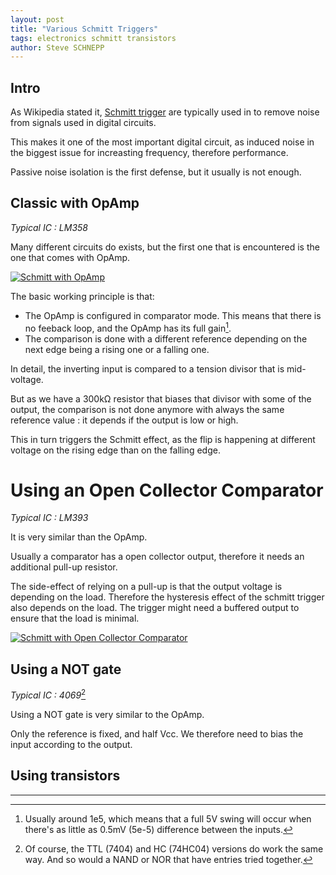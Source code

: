 ```yaml
---
layout: post
title: "Various Schmitt Triggers"
tags: electronics schmitt transistors
author: Steve SCHNEPP
---
```


## Intro

As Wikipedia stated it, [Schmitt
trigger](https://en.wikipedia.org/wiki/Schmitt_trigger) are typically used in
to remove noise from signals used in digital circuits.

This makes it one of the most important digital circuit, as induced noise in
the biggest issue for increasting frequency, therefore performance.

Passive noise isolation is the first defense, but it usually is not enough.

## Classic with OpAmp

*Typical IC : LM358*

Many different circuits do exists, but the first one that is encountered
is the one that comes with OpAmp.

[
![Schmitt with OpAmp](../../../assets/images/circuit-20220605-1810.svg)
](
https://www.falstad.com/circuit/circuitjs.html?ctz=CQAgjCAMB0l3BWcMBMcUHYMGZIA4UA2ATmIxAUgoqoQFMBaMMAKACcQAWPKlPPLjxDZCAqmHjwWAd0G9OVbr35R2ckHwEJiKDSqq5JMijr1bTKFJ1Wztuy9cJWNzyCwDm6kQKXC81qjdZXzQfbHt8VQA3LnCNSOwReLFwLjhUwKhoBBYAJWEk0LNkqFSFDWyKpEDslm9YiLDdME4A1Q4QlWx-YvFJODy-a01hBHt9UvLq0pgcgEN1BxN7Zy1SiX6QBhhE7E4UHRRmbgROYi5YJyxODEJmf1Pm-rrRZZdrO3BbmbUna1xHM56n0Bp4-sJXuDum03GAnCBwUsoZBhiAACZ0ABmcwArgAbAAuDDxdDRGRmsFYAHsQOdCG0FMQBBIEdAGbThOBsOtudgWEA
)

The basic working principle is that:

* The OpAmp is configured in comparator mode. This means that there is no
  feeback loop, and the OpAmp has its full gain[^1].
* The comparison is done with a different reference depending on the next edge
  being a rising one or a falling one.

[^1]: Usually around 1e5, which means that a full 5V swing will occur when
there's as little as 0.5mV (5e-5) difference between the inputs.

In detail, the inverting input is compared to a tension divisor that is
mid-voltage.

But as we have a 300kΩ resistor that biases that divisor with some of the
output, the comparison is not done anymore with always the same reference
value : it depends if the output is low or high.

This in turn triggers the Schmitt effect, as the flip is happening at
different voltage on the rising edge than on the falling edge.

# Using an Open Collector Comparator

*Typical IC : LM393*

It is very similar than the OpAmp.

Usually a comparator has a open collector output, therefore it needs an
additional pull-up resistor.

The side-effect of relying on a pull-up is that the output voltage is depending
on the load. Therefore the hysteresis effect of the schmitt trigger also
depends on the load. The trigger might need a buffered output to ensure that
the load is minimal.

[
![Schmitt with Open Collector Comparator](../../../assets/images/circuit-20220605-1810.svg)
](https://www.falstad.com/circuit/circuitjs.html?ctz=CQAgjCAMB0l3BWcMBMcUHYMGZIA4UA2ATmIxAUgoqoQFMBaMMAKACcQAWPKlPPLjxDZCAqmHjwWAd0G9OVbr35R2ckHwEJiKDSqq5JMijr1bTKFJ1Wztuy9cJWNzyCwDm6kQKXC81qjdZXzQfbHt8VQA3LnCNSOwReLFwLjhUwKhoBBYAJWEk0LNkqFSFDWyKpEDslm9YiLDdME4A1Q4QlWx-YvFJODy-a01hBHt9UvLq0pgc+qdh51EBBxm1BeFIR2d6voHPDfmdnsCWMCcQDdXDrY0QABM6ADMAQwBXABsAFwYPunuMjNYKwFBAQs47C5rBA8AAdADOYAQCKYyMR-UgCOwsEgIk4xG6GEskDInEIKJgYEshAQCBwkDGCEIGAUKAREkkUARaHZGM5YARbg4kNWkJabQ5bnyYtaFEI4llmSmMyyOQA9iBiJc2gpiAIJJdoDrNcJwLpxLpsCwgA)

## Using a NOT gate

*Typical IC : 4069*[^2]

Using a NOT gate is very similar to the OpAmp. 

[^2]: Of course, the TTL (7404) and HC (74HC04) versions do work the same way. And so would a NAND or NOR that have entries tried together.

Only the reference is fixed, and half Vcc. We therefore need to bias the input
according to the output. 

## Using transistors


---


